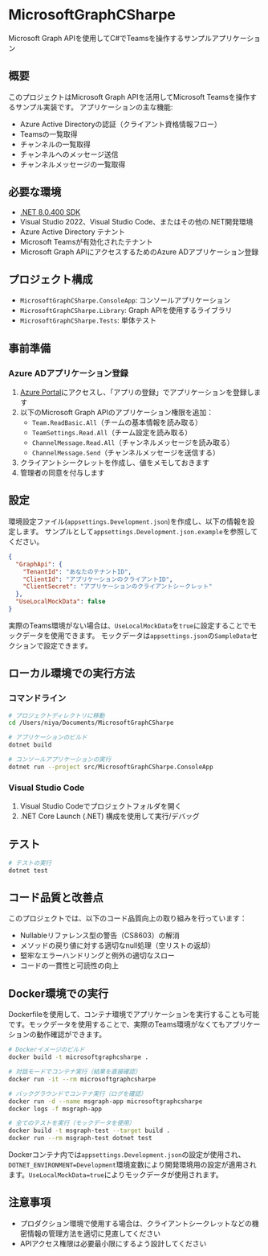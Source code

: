 # MicrosoftGraphCSharpe

Microsoft Graph APIを使用してC#でTeamsを操作するサンプルアプリケーション

## 概要

このプロジェクトはMicrosoft Graph APIを活用してMicrosoft Teamsを操作するサンプル実装です。
アプリケーションの主な機能:

- Azure Active Directoryの認証（クライアント資格情報フロー）
- Teamsの一覧取得
- チャンネルの一覧取得
- チャンネルへのメッセージ送信
- チャンネルメッセージの一覧取得

## 必要な環境

- [.NET 8.0.400 SDK](https://dotnet.microsoft.com/download/dotnet/8.0)
- Visual Studio 2022、Visual Studio Code、またはその他の.NET開発環境
- Azure Active Directory テナント
- Microsoft Teamsが有効化されたテナント
- Microsoft Graph APIにアクセスするためのAzure ADアプリケーション登録

## プロジェクト構成

- `MicrosoftGraphCSharpe.ConsoleApp`: コンソールアプリケーション
- `MicrosoftGraphCSharpe.Library`: Graph APIを使用するライブラリ
- `MicrosoftGraphCSharpe.Tests`: 単体テスト

## 事前準備

### Azure ADアプリケーション登録

1. [Azure Portal](https://portal.azure.com)にアクセスし、「アプリの登録」でアプリケーションを登録します
2. 以下のMicrosoft Graph APIのアプリケーション権限を追加：
   - `Team.ReadBasic.All`（チームの基本情報を読み取る）
   - `TeamSettings.Read.All`（チーム設定を読み取る）
   - `ChannelMessage.Read.All`（チャンネルメッセージを読み取る）
   - `ChannelMessage.Send`（チャンネルメッセージを送信する）
3. クライアントシークレットを作成し、値をメモしておきます
4. 管理者の同意を付与します

## 設定

環境設定ファイル(`appsettings.Development.json`)を作成し、以下の情報を設定します。
サンプルとして`appsettings.Development.json.example`を参照してください。

```json
{
  "GraphApi": {
    "TenantId": "あなたのテナントID",
    "ClientId": "アプリケーションのクライアントID",
    "ClientSecret": "アプリケーションのクライアントシークレット"
  },
  "UseLocalMockData": false
}
```

実際のTeams環境がない場合は、`UseLocalMockData`を`true`に設定することでモックデータを使用できます。
モックデータは`appsettings.json`の`SampleData`セクションで設定できます。

## ローカル環境での実行方法

### コマンドライン

```bash
# プロジェクトディレクトリに移動
cd /Users/niya/Documents/MicrosoftGraphCSharpe

# アプリケーションのビルド
dotnet build

# コンソールアプリケーションの実行
dotnet run --project src/MicrosoftGraphCSharpe.ConsoleApp
```

### Visual Studio Code

1. Visual Studio Codeでプロジェクトフォルダを開く
2. .NET Core Launch (.NET) 構成を使用して実行/デバッグ

## テスト

```bash
# テストの実行
dotnet test
```

## コード品質と改善点

このプロジェクトでは、以下のコード品質向上の取り組みを行っています：

- Nullableリファレンス型の警告（CS8603）の解消
- メソッドの戻り値に対する適切なnull処理（空リストの返却）
- 堅牢なエラーハンドリングと例外の適切なスロー
- コードの一貫性と可読性の向上

## Docker環境での実行

Dockerfileを使用して、コンテナ環境でアプリケーションを実行することも可能です。モックデータを使用することで、実際のTeams環境がなくてもアプリケーションの動作確認ができます。

```bash
# Dockerイメージのビルド
docker build -t microsoftgraphcsharpe .

# 対話モードでコンテナ実行（結果を直接確認）
docker run -it --rm microsoftgraphcsharpe

# バックグラウンドでコンテナ実行（ログを確認）
docker run -d --name msgraph-app microsoftgraphcsharpe
docker logs -f msgraph-app

# 全てのテストを実行（モックデータを使用）
docker build -t msgraph-test --target build .
docker run --rm msgraph-test dotnet test
```

Dockerコンテナ内では`appsettings.Development.json`の設定が使用され、`DOTNET_ENVIRONMENT=Development`環境変数により開発環境用の設定が適用されます。`UseLocalMockData=true`によりモックデータが使用されます。

## 注意事項

- プロダクション環境で使用する場合は、クライアントシークレットなどの機密情報の管理方法を適切に見直してください
- APIアクセス権限は必要最小限にするよう設計してください
